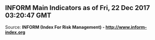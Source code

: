 ## INFORM Main Indicators as of Fri, 22 Dec 2017 03:20:47 GMT

Source: **INFORM (Index For Risk Management) - http://www.inform-index.org**
